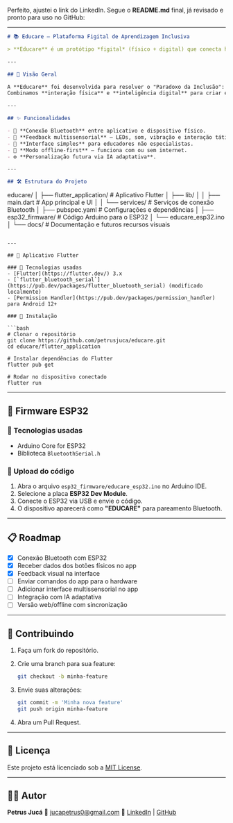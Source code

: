 Perfeito, ajustei o link do LinkedIn.
Segue o **README.md** final, já revisado e pronto para uso no GitHub:

---

```markdown
# 📚 Educare — Plataforma Figital de Aprendizagem Inclusiva

> **Educare** é um protótipo *figital* (físico + digital) que conecta hardware baseado em ESP32 a um aplicativo Flutter, promovendo uma aprendizagem mais acessível, engajadora e adaptada para crianças com necessidades especiais, especialmente aquelas no **Transtorno do Espectro Autista (TEA)**.

---

## 🌟 Visão Geral

A **Educare** foi desenvolvida para resolver o "Paradoxo da Inclusão": a lei garante a matrícula, mas muitas escolas não têm estrutura para incluir de fato.  
Combinamos **interação física** e **inteligência digital** para criar experiências multissensoriais que facilitam a alfabetização e o desenvolvimento cognitivo.

---

## ✨ Funcionalidades

- 🔗 **Conexão Bluetooth** entre aplicativo e dispositivo físico.
- 🎯 **Feedback multissensorial** — LEDs, som, vibração e interação tátil.
- 🧠 **Interface simples** para educadores não especialistas.
- 📶 **Modo offline-first** — funciona com ou sem internet.
- ⚙ **Personalização futura via IA adaptativa**.

---

## 🛠 Estrutura do Projeto

```

educare/
│
├── flutter\_application/       # Aplicativo Flutter
│   ├── lib/
│   │   ├── main.dart           # App principal e UI
│   │   └── services/           # Serviços de conexão Bluetooth
│   ├── pubspec.yaml            # Configurações e dependências
│
├── esp32\_firmware/             # Código Arduino para o ESP32
│   └── educare\_esp32.ino
│
└── docs/                       # Documentação e futuros recursos visuais

````

---

## 📲 Aplicativo Flutter

### 🔹 Tecnologias usadas
- [Flutter](https://flutter.dev/) 3.x
- [`flutter_bluetooth_serial`](https://pub.dev/packages/flutter_bluetooth_serial) (modificado localmente)
- [Permission Handler](https://pub.dev/packages/permission_handler) para Android 12+

### 🔹 Instalação

```bash
# Clonar o repositório
git clone https://github.com/petrusjuca/educare.git
cd educare/flutter_application

# Instalar dependências do Flutter
flutter pub get

# Rodar no dispositivo conectado
flutter run
````

---

## 🔌 Firmware ESP32

### 🔹 Tecnologias usadas

* Arduino Core for ESP32
* Biblioteca `BluetoothSerial.h`

### 🔹 Upload do código

1. Abra o arquivo `esp32_firmware/educare_esp32.ino` no Arduino IDE.
2. Selecione a placa **ESP32 Dev Module**.
3. Conecte o ESP32 via USB e envie o código.
4. O dispositivo aparecerá como **"EDUCARE"** para pareamento Bluetooth.

---

## 📋 Roadmap

* [x] Conexão Bluetooth com ESP32
* [x] Receber dados dos botões físicos no app
* [x] Feedback visual na interface
* [ ] Enviar comandos do app para o hardware
* [ ] Adicionar interface multissensorial no app
* [ ] Integração com IA adaptativa
* [ ] Versão web/offline com sincronização

---

## 🤝 Contribuindo

1. Faça um fork do repositório.
2. Crie uma branch para sua feature:

   ```bash
   git checkout -b minha-feature
   ```
3. Envie suas alterações:

   ```bash
   git commit -m 'Minha nova feature'
   git push origin minha-feature
   ```
4. Abra um Pull Request.

---

## 📄 Licença

Este projeto está licenciado sob a [MIT License](LICENSE).

---

## 👨‍💻 Autor

**Petrus Jucá**
📧 [jucapetrus0@gmail.com](mailto:jucapetrus0@gmail.com)
🔗 [LinkedIn](https://linkedin.com/in/petrus-juca) | [GitHub](https://github.com/petrusjuca)



```

